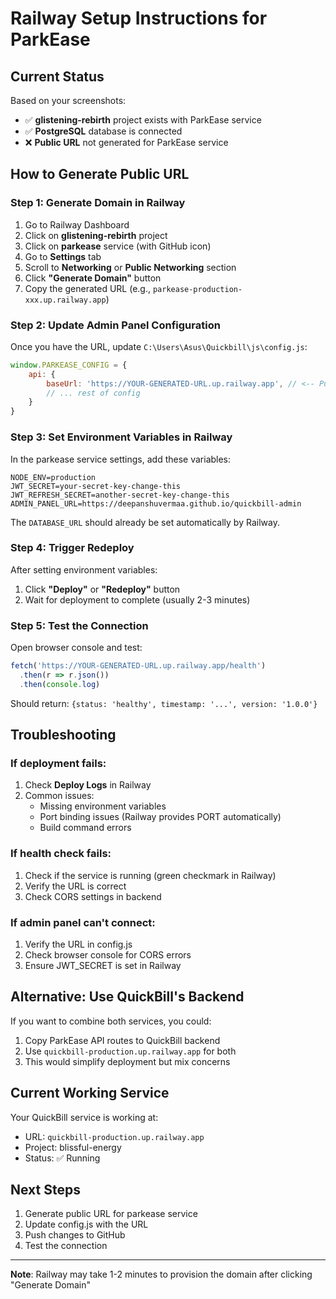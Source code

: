 # Railway Setup Instructions for ParkEase

## Current Status
Based on your screenshots:
- ✅ **glistening-rebirth** project exists with ParkEase service
- ✅ **PostgreSQL** database is connected
- ❌ **Public URL** not generated for ParkEase service

## How to Generate Public URL

### Step 1: Generate Domain in Railway
1. Go to Railway Dashboard
2. Click on **glistening-rebirth** project
3. Click on **parkease** service (with GitHub icon)
4. Go to **Settings** tab
5. Scroll to **Networking** or **Public Networking** section
6. Click **"Generate Domain"** button
7. Copy the generated URL (e.g., `parkease-production-xxx.up.railway.app`)

### Step 2: Update Admin Panel Configuration
Once you have the URL, update `C:\Users\Asus\Quickbill\js\config.js`:

```javascript
window.PARKEASE_CONFIG = {
    api: {
        baseUrl: 'https://YOUR-GENERATED-URL.up.railway.app', // <-- Put Railway URL here
        // ... rest of config
    }
}
```

### Step 3: Set Environment Variables in Railway
In the parkease service settings, add these variables:

```env
NODE_ENV=production
JWT_SECRET=your-secret-key-change-this
JWT_REFRESH_SECRET=another-secret-key-change-this
ADMIN_PANEL_URL=https://deepanshuvermaa.github.io/quickbill-admin
```

The `DATABASE_URL` should already be set automatically by Railway.

### Step 4: Trigger Redeploy
After setting environment variables:
1. Click **"Deploy"** or **"Redeploy"** button
2. Wait for deployment to complete (usually 2-3 minutes)

### Step 5: Test the Connection
Open browser console and test:

```javascript
fetch('https://YOUR-GENERATED-URL.up.railway.app/health')
  .then(r => r.json())
  .then(console.log)
```

Should return: `{status: 'healthy', timestamp: '...', version: '1.0.0'}`

## Troubleshooting

### If deployment fails:
1. Check **Deploy Logs** in Railway
2. Common issues:
   - Missing environment variables
   - Port binding issues (Railway provides PORT automatically)
   - Build command errors

### If health check fails:
1. Check if the service is running (green checkmark in Railway)
2. Verify the URL is correct
3. Check CORS settings in backend

### If admin panel can't connect:
1. Verify the URL in config.js
2. Check browser console for CORS errors
3. Ensure JWT_SECRET is set in Railway

## Alternative: Use QuickBill's Backend
If you want to combine both services, you could:
1. Copy ParkEase API routes to QuickBill backend
2. Use `quickbill-production.up.railway.app` for both
3. This would simplify deployment but mix concerns

## Current Working Service
Your QuickBill service is working at:
- URL: `quickbill-production.up.railway.app`
- Project: blissful-energy
- Status: ✅ Running

## Next Steps
1. Generate public URL for parkease service
2. Update config.js with the URL
3. Push changes to GitHub
4. Test the connection

---

**Note**: Railway may take 1-2 minutes to provision the domain after clicking "Generate Domain"